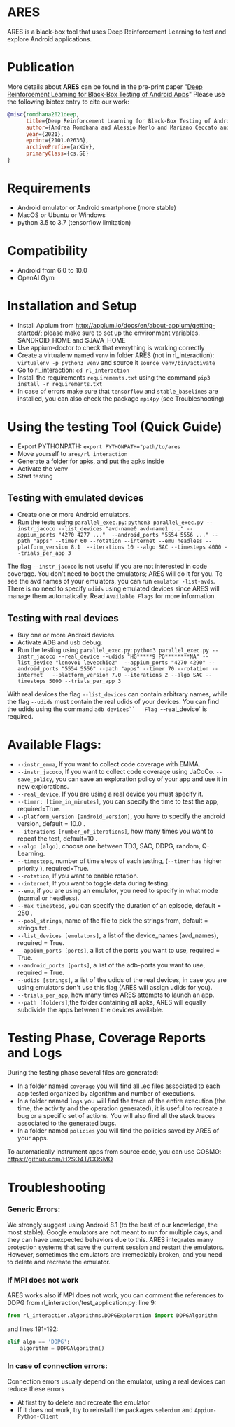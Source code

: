 
# ARES

ARES is a black-box tool that uses Deep Reinforcement Learning to test and explore Android applications.

# Publication

More details about **ARES** can be found in the pre-print paper "[Deep Reinforcement Learning for Black-Box Testing of Android Apps](https://arxiv.org/abs/2101.02636)"
Please use the following bibtex entry to cite our work:

```BibTex
@misc{romdhana2021deep,
      title={Deep Reinforcement Learning for Black-Box Testing of Android Apps}, 
      author={Andrea Romdhana and Alessio Merlo and Mariano Ceccato and Paolo Tonella},
      year={2021},
      eprint={2101.02636},
      archivePrefix={arXiv},
      primaryClass={cs.SE}
}
```


# Requirements

* Android emulator or Android smartphone (more stable)
* MacOS or Ubuntu or Windows
* python 3.5 to 3.7 (tensorflow limitation)

# Compatibility

* Android from 6.0 to 10.0
* OpenAI Gym 

# Installation and Setup

* Install Appium from http://appium.io/docs/en/about-appium/getting-started/; please make sure to set up the 
  environment variables. $ANDROID_HOME and $JAVA_HOME
* Use appium-doctor to check that everything is working correctly
* Create a virtualenv named `venv` in folder ARES (not in rl_interaction):
`virtualenv -p python3 venv` and source it `source venv/bin/activate`
* Go to rl_interaction: `cd rl_interaction`
* Install the requirements `requirements.txt` using the command `pip3 install -r requirements.txt`
* In case of errors make sure that `tensorflow` and `stable_baselines` are installed, 
  you can also check the package `mpi4py` (see Troubleshooting)

# Using the testing Tool (Quick Guide)

* Export PYTHONPATH: ``export PYTHONPATH="path/to/ares``
* Move yourself to `ares/rl_interaction`
* Generate a folder for apks, and put the apks inside
* Activate the venv 
* Start testing

## Testing with emulated devices

* Create one or more Android emulators.
* Run the tests using `parallel_exec.py`:
`python3 parallel_exec.py --instr_jacoco --list_devices "avd-name0 avd-name1 ..." --appium_ports "4270 4277 ..." 
  --android_ports "5554 5556 ..." --path "apps" --timer 60 --rotation --internet --emu headless --platform_version 8.1 
  --iterations 10 --algo SAC --timesteps 4000 --trials_per_app 3`
  
The flag `--instr_jacoco`  is not useful if you are not interested in code coverage.
You don't need to boot the emulators; ARES will do it for you.
To see the avd names of your emulators, you can run `emulator -list-avds`.
There is no need to specify `udids` using emulated devices since ARES will manage them automatically.
Read `Available Flags` for more information.


## Testing with real devices

* Buy one or more Android devices.
* Activate ADB and usb debug.
* Run the testing using `parallel_exec.py`:
`python3 parallel_exec.py --instr_jacoco --real_device --udids "HG*****9 PO********NA" --list_device "lenovo1 levecchio2" 
  --appium_ports "4270 4290" --android_ports "5554 5556" --path "apps" --timer 70 --rotation --internet  
  --platform_version 7.0 --iterations 2 --algo SAC --timesteps 5000 --trials_per_app 3`

With real devices the flag `--list_devices` can contain arbitrary names, while the flag `--udids` must contain 
the real udids of your devices.
You can find the udids using the command `adb devices``  
Flag `--real_device` is required.
  
# Available Flags:

* `--instr_emma`,  If you want to collect code coverage with EMMA.
* `--instr_jacoco`,  If you want to collect code coverage using JaCoCo.
  `--save_policy`, you can save an exploration policy of your app and use it in new explorations.
* `--real_device`, If you are using a real device you must specify it.
* `--timer: [time_in_minutes]`, you can specify the time to test the app, required=True.
* `--platform_version [android_version]`, you have to specify the android version, default = 10.0 . 
* `--iterations [number_of_iterations]`, how many times you want to repeat the test, default=10 .
* `--algo [algo]`, choose one between TD3, SAC, DDPG, random, Q-Learning.
* `--timesteps`, number of time steps of each testing, (`--timer` has higher priority ), required=True.
* `--rotation`, If you want to enable rotation.
* `--internet`, If you want to toggle data during testing.
* `--emu`, if you are using an emulator, you need to specify in what mode (normal or headless).
* `--max_timesteps`, you can specify the duration of an episode, default = 250 .
* `--pool_strings`, name of the file to pick the strings from, default = strings.txt .
* `--list_devices [emulators]`, a list of the device_names (avd_names), required = True.
* `--appium_ports [ports]`, a list of the ports you want to use, required = True.
* `--android_ports [ports]`, a list  of the adb-ports you want to use, required = True.
* `--udids [strings]`, a list of the udids of the real devices, in case you are using 
emulators don't use this flag (ARES will assign udids for you).
* `--trials_per_app`, how many times ARES attempts to launch an app.
* `--path [folders]`,the folder containing all apks, ARES will equally subdivide the apps between the devices available.  

# Testing Phase, Coverage Reports and Logs

During the testing phase several files are generated:
* In a folder named `coverage` you will find all .ec files associated to each app tested organized by algorithm and 
  number of executions.
* In a folder named `logs` you will find the trace of the entire execution (the time, 
  the activity and the operation generated), it is useful to recreate a bug or a specific set of actions. 
  You will also find all the stack traces associated to the generated bugs.
* In a folder named `policies` you will find the policies saved by ARES of your apps.

To automatically instrument apps from source code, you can use COSMO: https://github.com/H2SO4T/COSMO


# Troubleshooting

### Generic Errors:
We strongly suggest using Android 8.1 (to the best of our knowledge, the most stable).
Google emulators are not meant to run for multiple days, and they can have unexpected behaviors due to this. 
ARES integrates many protection systems that save the current session and restart the emulators. However, sometimes the 
emulators are irremediably broken, and you need to delete and recreate the emulator.

### If MPI does not work

ARES works also if MPI does not work, you can comment the references to DDPG from rl_interaction/test_application.py:
line 9:
```python
from rl_interaction.algorithms.DDPGExploration import DDPGAlgorithm
``` 
and lines 191-192:
```python   
elif algo == 'DDPG':
    algorithm = DDPGAlgorithm()
```

### In case of connection errors:
Connection errors usually depend on the emulator, using a real devices can reduce these errors
* At first try to delete and recreate the emulator
* If it does not work, try to reinstall the packages `selenium` and `Appium-Python-Client`
